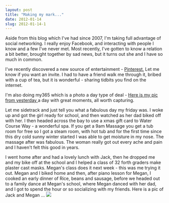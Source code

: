 ```yaml
---
layout: post
title: "Making my mark..."
date: 2012-01-14
slug: 2012-01-14-1
---
```


Aside from this blog which I&apos;ve had since 2007, I&apos;m taking full advantage of social networking.  I really enjoy Facebook, and interacting with people I know and a few I&apos;ve never met.   Most recently, I&apos;ve gotten to know a relation a bit better,  brought together by sad news, but it turns out she and I have so much in common.  

I&apos;ve recently discovered a new source of entertainment -  [Pinterest.](https://pinterest.com/ )  Let me know if you want an invite.  I had to have a friend walk me through it, bribed with a cup of tea, but it is wonderful - sharing tidbits you find on the internet.  

I&apos;m also doing my365  which is a photo a day type of deal -  [Here is my pic from yesterday ](http://my365.in/muttmansion/p/1509566)  a day with great moments, all worth capturing. 

Let me sidetrack and just tell you what a fabulous day my friday was.  I woke up and got the girl ready for school, and then watched as her dad biked off with her.  I then headed across the bay to use a xmas gift card to Water Course Way - a wonderful spa.  If you get a 9am Massage you get a tub room for free so I got a steam room, with hot tub and for the first time since this dry cold sunny winter started I was able to get moisture in my nose.  The massage after was fabulous.  The woman really got out every ache and pain and I haven&apos;t felt this good in years.

I went home after and had a lovely lunch with Jack, then he dropped me and my bike off at the school and I helped a class of 32 forth graders make plaster cast masks.  Megan&apos;s class does it next week - this was me trying it out.  Megan and I biked home and then, after piano lesson for Megan, I cooked an early dinner of Rice, beans and sausage, before we headed out to a family dance at Megan&apos;s school, where Megan danced with her dad, and I got to spend the hour or so socializing with my friends.  Here is a pic of Jack and Megan ... ![](/visible-light/images/assets/IMG_0917-thumb-600x800-204.jpeg) 

  <br />
